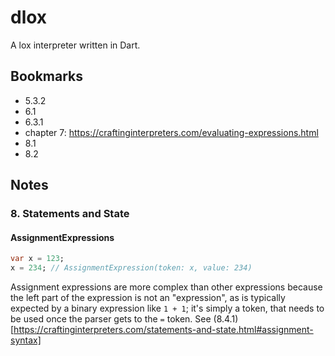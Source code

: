 # dlox

A lox interpreter written in Dart.

## Bookmarks

- 5.3.2
- 6.1
- 6.3.1
- chapter 7: https://craftinginterpreters.com/evaluating-expressions.html
- 8.1
- 8.2

## Notes

### 8. Statements and State

#### AssignmentExpressions

```dart
var x = 123;
x = 234; // AssignmentExpression(token: x, value: 234)
```

Assignment expressions are more complex than other expressions because the left part of the expression is not an "expression", as is typically expected by a binary expression like `1 + 1`; it's simply a token, that needs to be used once the parser gets to the `=` token. See (8.4.1)[https://craftinginterpreters.com/statements-and-state.html#assignment-syntax]
